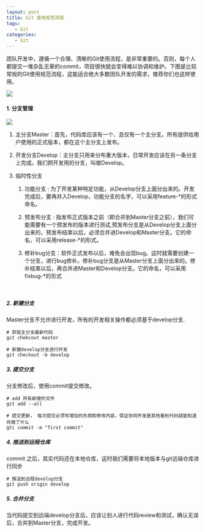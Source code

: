 ```yaml
---
layout: post
title: Git 使用规范流程
tags: 
   - Git
categories: 
   - Git
---
```


团队开发中，遵循一个合理、清晰的Git使用流程，是非常重要的。否则，每个人都提交一堆杂乱无章的commit，项目很快就会变得难以协调和维护。下图是比较常规的Git使用规范流程，这能适合绝大多数团队开发的需求，推荐你们也这样使用。

![](https://samzong.oss-cn-shenzhen.aliyuncs.com/blog/j4ndi.png)


#### 1.  分支管理

![](https://samzong.oss-cn-shenzhen.aliyuncs.com/blog/naweu.jpg)

1. 主分支Master：首先，代码库应该有一个、且仅有一个主分支。所有提供给用户使用的正式版本，都在这个主分支上发布。

2. 开发分支Develop：主分支只用来分布重大版本，日常开发应该在另一条分支上完成。我们把开发用的分支，叫做Develop。

3. 临时性分支

   1. 功能分支 : 为了开发某种特定功能，从Develop分支上面分出来的。开发完成后，要再并入Develop，功能分支的名字，可以采用feature-*的形式命名。

   2. 预发布分支 : 指发布正式版本之前（即合并到Master分支之前），我们可能需要有一个预发布的版本进行测试,预发布分支是从Develop分支上面分出来的，预发布结束以后，必须合并进Develop和Master分支。它的命名，可以采用release-*的形式。

   3. 修补bug分支：软件正式发布以后，难免会出现bug。这时就需要创建一个分支，进行bug修补。修补bug分支是从Master分支上面分出来的。修补结束以后，再合并进Master和Develop分支。它的命名，可以采用fixbug-*的形式

​

##### 2. 新建分支

Master分支不允许进行开发，所有的开发相关操作都必须基于develop分支.

```
# 获取主分支最新代码
git chekcout master

# 新建develop分支进行开发
git checkout -b develop
```

##### 3. 提交分支

分支修改后，使用commit提交修改。

```
# add 所有新增的文件
git add --all

# 提交更新， 每次提交必须写增加的东西和修改内容，保证协同开发是其他看到代码就能知道你做了什么
gti commit -m "first commit"
```


##### 4. 推送到远程仓库

commit 之后，其实代码还在本地仓库，这时我们需要将本地版本与git远端仓库进行同步

```
# 推送到远程develop分支
git push origin develop
```


##### 5. 合并分支

当代码提交到远端develop分支后，应该让别人进行代码review和测试，确认无误后，合并到Master分支，完成开发。
